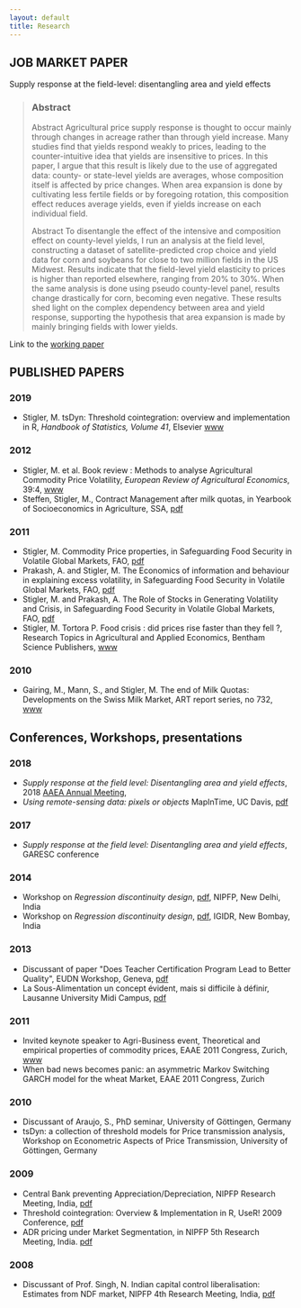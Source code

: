 ```yaml
---
layout: default
title: Research
---
```


## JOB MARKET PAPER

Supply response at the field-level: disentangling area and yield effects

> ### Abstract
>Abstract Agricultural price supply response is thought to occur mainly through changes in acreage rather than through yield increase. Many studies find that yields respond weakly to prices, leading to the counter-intuitive idea that yields are insensitive to prices. In this paper, I argue that this result is likely due to the use of aggregated data: county- or state-level yields are averages, whose composition itself is affected by price changes. When area expansion is done by cultivating less fertile fields or by foregoing rotation, this composition effect reduces average yields, even if yields increase on each individual field.
>
>Abstract To disentangle the effect of the intensive and composition effect on county-level yields, I run an analysis at the field level, constructing a dataset of satellite-predicted crop choice and yield data for corn and soybeans for close to two million fields in the US Midwest. Results indicate that the field-level yield elasticity to prices is higher than reported elsewhere, ranging from 20% to 30%. When the same analysis is done using pseudo county-level panel, results change drastically for corn, becoming even negative. These results shed light on the complex dependency between area and yield response, supporting the hypothesis that area expansion is made by mainly bringing fields with lower yields. 

Link to the [working paper](https://matthieustigler.github.io/docs/yield_response_satellite_Stigler.pdf)

## PUBLISHED PAPERS

### 2019

 - Stigler, M. tsDyn: Threshold cointegration: overview and implementation in R, *Handbook of Statistics, Volume 41*, Elsevier
[www](https://www.sciencedirect.com/science/article/pii/S0169716119300355?via%3Dihub) 
### 2012

 - Stigler, M. et al. Book review : Methods to analyse Agricultural Commodity Price Volatility, *European Review of Agricultural Economics*, 39:4, [www](http://erae.oxfordjournals.org/content/39/4/732.extract)
 - Steffen, Stigler, M., Contract Management after milk quotas, in Yearbook of Socioeconomics in Agriculture, SSA, [pdf](https://ideas.repec.org/a/cha/ysa001/v5y2012i1p177-200.html)

### 2011
 - Stigler, M. Commodity Price properties, in Safeguarding Food Security in Volatile Global Markets, FAO, [pdf](http://www.fao.org/docrep/013/i2107e/i2107e02.pdf)
 - Prakash, A. and Stigler, M. The Economics of information and behaviour in explaining excess volatility, in Safeguarding Food Security in Volatile Global Markets, FAO, [pdf](http://www.fao.org/docrep/013/i2107e/i2107e14.pdf)
 - Stigler, M. and Prakash, A. The Role of Stocks in Generating Volatility and Crisis, in Safeguarding Food Security in Volatile Global Markets, FAO, [pdf](http://www.fao.org/docrep/013/i2107e/i2107e16.pdf)
 - Stigler, M. Tortora P. Food crisis : did prices rise faster than they fell ?, Research Topics in Agricultural and Applied Economics, Bentham Science Publishers, [www](http://www.benthamscience.com/ebooks/9781608052431/index.htm)

### 2010
 - Gairing, M., Mann, S., and Stigler, M. The end of Milk Quotas: Developments on the Swiss Milk Market, ART report series, no 732, [www](http://www.agroscope.admin.ch/publikationen/einzelpublikation/index.html?lang=de&aid=22407&pid=23029&vmode=fancy)

## Conferences, Workshops, presentations

### 2018

- *Supply response at the field level: Disentangling area and yield effects*, 2018 [AAEA Annual Meeting](https://www.aaea.org/meetings/2018-aaea-annual-meeting), 
- *Using remote-sensing data: pixels or objects* MapInTime, UC Davis, [pdf](https://github.com/MicheleTobias/MaptimeDavis/blob/master/OpenMicSession_Winter2018/matthieu_Stigler%20-%20Matthieu%20Stigler.pdf)

### 2017

- *Supply response at the field level: Disentangling area and yield effects*, GARESC conference

### 2014
 - Workshop on *Regression discontinuity design*, [pdf](http://matthieustigler.github.io/Lectures/Lect_RDD_Theo.pdf), NIPFP, New Delhi, India
 - Workshop on *Regression discontinuity design*, [pdf](http://matthieustigler.github.io/Lectures/Lect_RDD_Theo.pdf), IGIDR, New Bombay, India
 
### 2013
 - Discussant of paper "Does Teacher Certification Program Lead to Better Quality", EUDN Workshop, Geneva, [pdf](http://MatthieuStigler.github.io/Lectures/Discu_EUDN_Pritta.pdf)
 - La Sous-Alimentation un concept évident, mais si difficile à définir, Lausanne University Midi Campus, [pdf](http://MatthieuStigler.github.io/Lectures/Pres_UNIL_sousalim.pdf)

### 2011
 - Invited keynote speaker to Agri-Business event, Theoretical and empirical properties of commodity prices, EAAE 2011 Congress, Zurich, [www](https://dl.dropbox.com/u/6113358/CV/EAAE_Infoflyer_August.pdf)
 - When bad news becomes panic: an asymmetric Markov Switching GARCH model for the wheat Market, EAAE 2011 Congress, Zurich

### 2010
 - Discussant of Araujo, S., PhD seminar, University of Göttingen, Germany 
 - tsDyn: a collection of threshold models for Price transmission analysis, Workshop on Econometric Aspects of Price Transmission, University of Göttingen, Germany

### 2009
 - Central Bank preventing Appreciation/Depreciation, NIPFP Research Meeting, India, [pdf](http://macrofinance.nipfp.org.in/PDF/06_5Pr_Stigler_RegimeSwitichingINRUSD2.pdf)
 - Threshold cointegration: Overview & Implementation in R, UseR! 2009 Conference, [pdf](http://stat.ethz.ch/CRAN/web/packages/tsDyn/vignettes/ThCointOverview.pdf)
 - ADR pricing under Market Segmentation, in NIPFP 5th Research Meeting, India. [pdf](http://macrofinance.nipfp.org.in/PDF/22_4sl_Shah-ADR.pdf)

### 2008
 - Discussant of Prof. Singh, N. Indian capital control liberalisation: Estimates from NDF market, NIPFP 4th Research Meeting, India, [pdf](http://macrofinance.nipfp.org.in/PDF/16_3sl_di_Shah2008_NDF.pdf)



